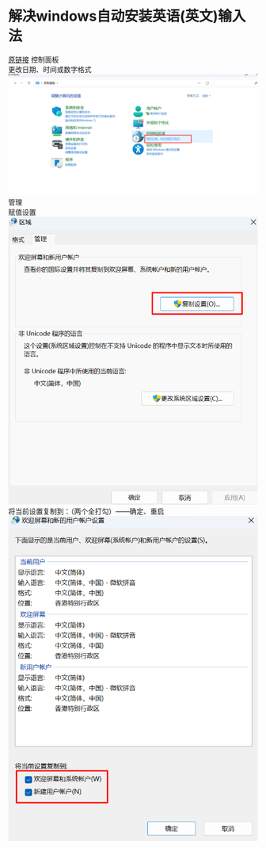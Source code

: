 # 解决windows自动安装英语(英文)输入法

[原链接](https://tieba.baidu.com/p/5820093992)
控制面板  
更改日期、时间或数字格式
![img.png](img/解决windows自动安装英语(英文)输入法/更改日期、时间或数字格式.png)
管理  
赋值设置  
![img.png](img/解决windows自动安装英语(英文)输入法/复制设置.png)
将当前设置复制到：（两个全打勾）——确定、重启  
![img.png](img/解决windows自动安装英语(英文)输入法/两个打勾确定.png)
